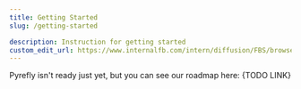 ```yaml
---
title: Getting Started
slug: /getting-started

description: Instruction for getting started
custom_edit_url: https://www.internalfb.com/intern/diffusion/FBS/browsefile/master/fbcode/tools/pyre/pyre2/website/docs/fb/getting-started.md
---
```


Pyrefly isn't ready just yet, but you can see our roadmap here: {TODO LINK}
